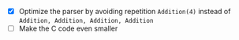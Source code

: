 - [x] Optimize the parser by avoiding repetition `Addition(4)` instead of `Addition, Addition, Addition, Addition`
- [ ] Make the C code even smaller

